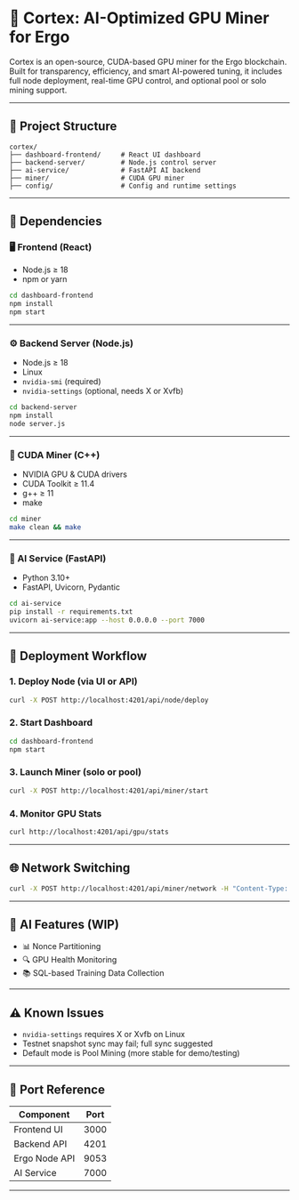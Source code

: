 
# 🧠 Cortex: AI-Optimized GPU Miner for Ergo

Cortex is an open-source, CUDA-based GPU miner for the Ergo blockchain. Built for transparency, efficiency, and smart AI-powered tuning, it includes full node deployment, real-time GPU control, and optional pool or solo mining support.

---

## 📁 Project Structure

```
cortex/
├── dashboard-frontend/     # React UI dashboard
├── backend-server/         # Node.js control server
├── ai-service/             # FastAPI AI backend
├── miner/                  # CUDA GPU miner
├── config/                 # Config and runtime settings
```

---

## 🧩 Dependencies

### 🖥 Frontend (React)
- Node.js ≥ 18
- npm or yarn

```bash
cd dashboard-frontend
npm install
npm start
```

---

### ⚙️ Backend Server (Node.js)
- Node.js ≥ 18
- Linux
- `nvidia-smi` (required)
- `nvidia-settings` (optional, needs X or Xvfb)

```bash
cd backend-server
npm install
node server.js
```

---

### 🚀 CUDA Miner (C++)
- NVIDIA GPU & CUDA drivers
- CUDA Toolkit ≥ 11.4
- g++ ≥ 11
- make

```bash
cd miner
make clean && make
```

---

### 🧠 AI Service (FastAPI)
- Python 3.10+
- FastAPI, Uvicorn, Pydantic

```bash
cd ai-service
pip install -r requirements.txt
uvicorn ai-service:app --host 0.0.0.0 --port 7000
```

---

## 🔧 Deployment Workflow

### 1. Deploy Node (via UI or API)

```bash
curl -X POST http://localhost:4201/api/node/deploy
```

### 2. Start Dashboard

```bash
cd dashboard-frontend
npm start
```

### 3. Launch Miner (solo or pool)

```bash
curl -X POST http://localhost:4201/api/miner/start
```

### 4. Monitor GPU Stats

```bash
curl http://localhost:4201/api/gpu/stats
```

---

## 🌐 Network Switching

```bash
curl -X POST http://localhost:4201/api/miner/network -H "Content-Type: application/json" -d '{"network":"testnet"}'
```

---

## 🧠 AI Features (WIP)
- 📊 Nonce Partitioning
- 🔍 GPU Health Monitoring
- 📚 SQL-based Training Data Collection

---

## ⚠️ Known Issues
- `nvidia-settings` requires X or Xvfb on Linux
- Testnet snapshot sync may fail; full sync suggested
- Default mode is Pool Mining (more stable for demo/testing)

---

## 📡 Port Reference

| Component        | Port  |
|------------------|-------|
| Frontend UI      | 3000  |
| Backend API      | 4201  |
| Ergo Node API    | 9053  |
| AI Service       | 7000  |

---